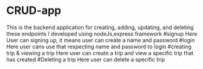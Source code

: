 # CRUD-app
This is the backend application for creating, adding, updating, and deleting
these endpoints I developed using nodeJs,express framework
#signup
Here User can signing up, it means user can create a name and password
#login
Here user cans use that respecting name and password to login
#creating trip & viewing a trip
Here user can create a trip and view a specific trip that has created
#Deleting a trip
Here user can delete a specific trip
